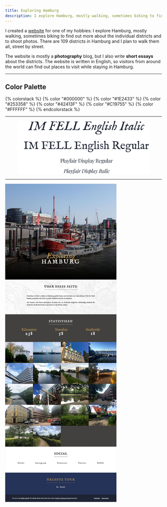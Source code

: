 ```yaml
---
title: Exploring Hamburg
description: I explore Hamburg, mostly walking, sometimes biking to find out more about the individual districts and to shoot photos.
---
```


I created a [website](https://hamburg.stefanimhoff.de/) for one of my hobbies: I explore Hamburg, mostly walking, sometimes biking to find out more about the individual districts and to shoot photos. There are 109 districts in Hamburg and I plan to walk them all, street by street.

The website is mostly a **photography** blog, but I also write **short essays** about the districts. The website is written in English, so visitors from around the world can find out places to visit while staying in Hamburg.

---

## Color Palette

{% colorstack %}
{% color "#000000" %}
{% color "#1E2433" %}
{% color "#253358" %}
{% color "#42413F" %}
{% color "#C19755" %}
{% color "#FFFFFF" %}
{% endcolorstack %}

---

<figure class="light image-shadow">

![Typefaces IM Fell English and Playfair Display](./images/exploring-hamburg-v1-typefaces.svg)

</figure>

---

![Homepage](./images/exploring-hamburg-v1-homepage.jpg)
